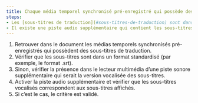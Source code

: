 ```yaml
---
title: Chaque média temporel synchronisé pré-enregistré qui possède des [sous-titres de traduction](#sous-titres-de-traduction) synchronisés respecte-t-il une de ces conditions ?
steps:
- Les [sous-titres de traduction](#sous-titres-de-traduction) sont dans un format standardisé ;
- Il existe une piste audio supplémentaire qui contient les sous-titres vocalisés.
---
```


1. Retrouver dans le document les médias temporels synchronisés pré-enregistrés qui possèdent des sous-titres de traduction.
2. Vérifier que les sous-titres sont dans un format standardisé (par exemple, le format .srt).
3. Sinon, vérifier la présence dans le lecteur multimédia d’une piste sonore supplémentaire qui serait la version vocalisée des sous-titres.
4. Activer la piste audio supplémentaire et vérifier que les sous-titres vocalisés correspondent aux sous-titres affichés.
5. Si c’est le cas, le critère est validé.